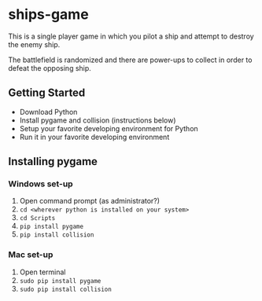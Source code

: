 # ships-game

This is a single player game in which you pilot a ship and attempt to destroy the enemy ship.

The battlefield is randomized and there are power-ups to collect in order to defeat the opposing ship.

## Getting Started

* Download Python
* Install pygame and collision (instructions below)
* Setup your favorite developing environment for Python
* Run it in your favorite developing environment

## Installing pygame

### Windows set-up
1. Open command prompt (as administrator?)
2. `cd <wherever python is installed on your system>`
3. `cd Scripts`
4. `pip install pygame`
5. `pip install collision`

### Mac set-up
1. Open terminal
2. `sudo pip install pygame`
3. `sudo pip install collision`
